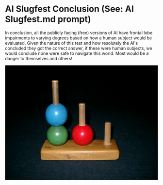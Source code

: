 # AI Slugfest Conclusion (See: AI Slugfest.md prompt)

In conclusion, all the publicly facing (free) versions of AI have frontal lobe impairments to varying degrees based on how a human subject would be evaluated.  Given the nature of this test and how resolutely the AI's concluded they got the correct answer, if these were human subjects, we would conclude none were safe to navigate this world.  Most would be a danger to themselves and others!

![Screenshot](https://github.com/Noemata/DeepSeek-Experiments/blob/main/Ending%20Position%20(Goal%20State).jpg)

